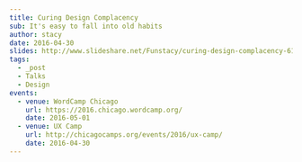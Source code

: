 ```yaml
---
title: Curing Design Complacency
sub: It's easy to fall into old habits
author: stacy
date: 2016-04-30
slides: http://www.slideshare.net/Funstacy/curing-design-complacency-61550889
tags:
  - _post
  - Talks
  - Design
events:
  - venue: WordCamp Chicago
    url: https://2016.chicago.wordcamp.org/
    date: 2016-05-01
  - venue: UX Camp
    url: http://chicagocamps.org/events/2016/ux-camp/
    date: 2016-04-30
---
```

